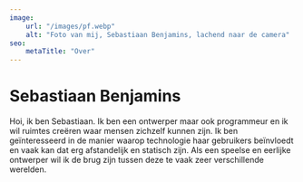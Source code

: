 ```yaml
---
image:
    url: "/images/pf.webp"
    alt: "Foto van mij, Sebastiaan Benjamins, lachend naar de camera"
seo:
    metaTitle: "Over"
---
```


# Sebastiaan Benjamins

Hoi, ik ben Sebastiaan. Ik ben een ontwerper maar ook programmeur en ik wil ruimtes creëren waar mensen zichzelf kunnen zijn. Ik ben geïnteresseerd in de manier waarop technologie haar gebruikers beïnvloedt en vaak kan dat erg afstandelijk en statisch zijn. Als een speelse en eerlijke ontwerper wil ik de brug zijn tussen deze te vaak zeer verschillende werelden.
